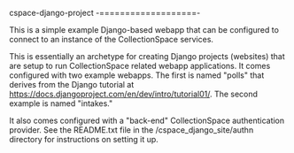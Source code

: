 cspace-django-project
-===================-

This is a simple example Django-based webapp that can be configured to connect to an instance of the CollectionSpace services.

This is essentially an archetype for creating Django projects (websites) that are setup to run CollectionSpace related webapp applications.  It comes configured with two example webapps. The first is named "polls" that derives from the Django tutorial at https://docs.djangoproject.com/en/dev/intro/tutorial01/.  The second example is named "intakes."

It also comes configured with a "back-end" CollectionSpace authentication provider.  See the README.txt file in the /cspace_django_site/authn directory for instructions on setting it up.
